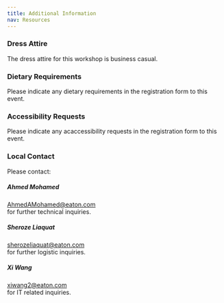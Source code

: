```yaml
---
title: Additional Information
nav: Resources
---
```



### Dress Attire 
The dress attire for this workshop is business casual.

### Dietary Requirements
Please indicate any dietary requirements in the registration form to this event.

### Accessibility Requests
Please indicate any acaccessibility requests in the registration form to this event.

### Local Contact

Please contact:  

##### Ahmed Mohamed
AhmedAMohamed@eaton.com  
for further technical inquiries.

##### Sheroze Liaquat
sherozeliaquat@eaton.com  
for further logistic inquiries.

##### Xi Wang
xiwang2@eaton.com  
for IT related inquiries.
